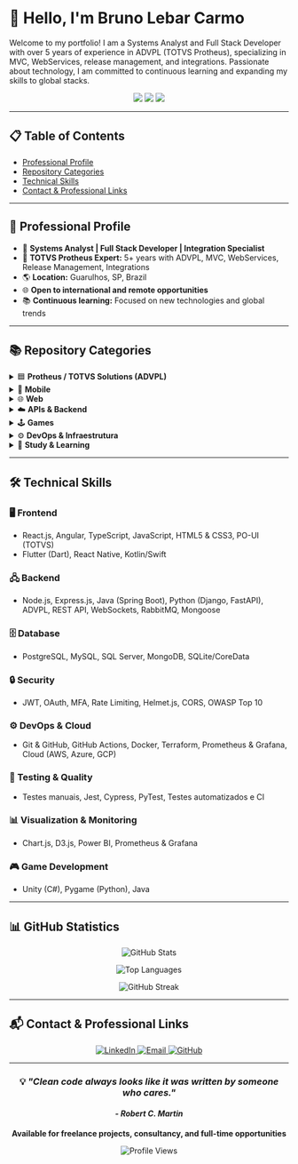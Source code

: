 # 👋 Hello, I'm Bruno Lebar Carmo

Welcome to my portfolio! I am a Systems Analyst and Full Stack Developer with over 5 years of experience in ADVPL (TOTVS Protheus), specializing in MVC, WebServices, release management, and integrations. Passionate about technology, I am committed to continuous learning and expanding my skills to global stacks.

<p align="center">
  <a href="https://www.linkedin.com/in/bruno-lebar-carmo/"><img src="https://img.shields.io/badge/-LinkedIn-0077B5?style=for-the-badge&logo=Linkedin&logoColor=white" /></a>
  <a href="mailto:brunolebarcarmo@gmail.com"><img src="https://img.shields.io/badge/-Email-D14836?style=for-the-badge&logo=Gmail&logoColor=white" /></a>
  <a href="https://github.com/Bruno-Lebar-DEV"><img src="https://img.shields.io/github/followers/Bruno-Lebar-DEV?label=Follow&style=for-the-badge&logo=github&color=171515" /></a>
</p>

---

## 📋 Table of Contents
- [Professional Profile](#-professional-profile)
- [Repository Categories](#-repository-categories)
- [Technical Skills](#-technical-skills)
- [Contact & Professional Links](#-contact--professional-links)

---

## 🚩 Professional Profile

- 💼 **Systems Analyst | Full Stack Developer | Integration Specialist**
- 🏢 **TOTVS Protheus Expert:** 5+ years with ADVPL, MVC, WebServices, Release Management, Integrations
- 🌎 **Location:** Guarulhos, SP, Brazil
- 🌐 **Open to international and remote opportunities**
- 📚 **Continuous learning:** Focused on new technologies and global trends

---

## 📚 Repository Categories

<details>
<summary>🟦 <strong>Protheus / TOTVS Solutions (ADVPL)</strong></summary>

| Projeto | Descrição | Status | Último Commit | Release | Link |
|---------|-----------|--------|---------------|---------|------|
| CRMPro-MVC | CRM para Protheus (MVC) | 📝 Planejamento | ![Último commit](https://img.shields.io/github/last-commit/Bruno-Lebar-DEV/CRMPro-MVC?label=último%20commit) | ![Release](https://img.shields.io/github/v/release/Bruno-Lebar-DEV/CRMPro-MVC?label=release) | [Ver](https://github.com/Bruno-Lebar-DEV/CRMPro-MVC) |
| ProductAPI-REST | API RESTful para Protheus | 📝 Planejamento | ![Último commit](https://img.shields.io/github/last-commit/Bruno-Lebar-DEV/ProductAPI-REST?label=último%20commit) | ![Release](https://img.shields.io/github/v/release/Bruno-Lebar-DEV/ProductAPI-REST?label=release) | [Ver](https://github.com/Bruno-Lebar-DEV/ProductAPI-REST) |
| ProductManager-POUI | Front-end POUI para Protheus | 📝 Planejamento | ![Último commit](https://img.shields.io/github/last-commit/Bruno-Lebar-DEV/ProductManager-POUI?label=último%20commit) | ![Release](https://img.shields.io/github/v/release/Bruno-Lebar-DEV/ProductManager-POUI?label=release) | [Ver](https://github.com/Bruno-Lebar-DEV/ProductManager-POUI) |
| SalesDashboard-POUI | Dashboard de vendas com POUI | 📝 Planejamento | ![Último commit](https://img.shields.io/github/last-commit/Bruno-Lebar-DEV/SalesDashboard-POUI?label=último%20commit) | ![Release](https://img.shields.io/github/v/release/Bruno-Lebar-DEV/SalesDashboard-POUI?label=release) | [Ver](https://github.com/Bruno-Lebar-DEV/SalesDashboard-POUI) |
| ExternalAPI-Integrations | Integrações externas em ADVPL | 📝 Planejamento | ![Último commit](https://img.shields.io/github/last-commit/Bruno-Lebar-DEV/ExternalAPI-Integrations?label=último%20commit) | ![Release](https://img.shields.io/github/v/release/Bruno-Lebar-DEV/ExternalAPI-Integrations?label=release) | [Ver](https://github.com/Bruno-Lebar-DEV/ExternalAPI-Integrations) |
</details>

<details>
<summary>📱 <strong>Mobile</strong></summary>

| Projeto | Descrição | Status | Último Commit | Release | Link |
|---------|-----------|--------|---------------|---------|------|
| TaskMasterApp | App móvel de tarefas com backend robusto | 📝 Planejamento | ![Último commit](https://img.shields.io/github/last-commit/Bruno-Lebar-DEV/TaskMasterApp?label=último%20commit) | ![Release](https://img.shields.io/github/v/release/Bruno-Lebar-DEV/TaskMasterApp?label=release) | [Ver](https://github.com/Bruno-Lebar-DEV/TaskMasterApp) |
| NewsPulse | App de notícias em React Native | 📝 Planejamento | ![Último commit](https://img.shields.io/github/last-commit/Bruno-Lebar-DEV/NewsPulse?label=último%20commit) | ![Release](https://img.shields.io/github/v/release/Bruno-Lebar-DEV/NewsPulse?label=release) | [Ver](https://github.com/Bruno-Lebar-DEV/NewsPulse) |
| MobileNativeApp | App nativo de tarefas | 📝 Planejamento | ![Último commit](https://img.shields.io/github/last-commit/Bruno-Lebar-DEV/MobileNativeApp?label=último%20commit) | ![Release](https://img.shields.io/github/v/release/Bruno-Lebar-DEV/MobileNativeApp?label=release) | [Ver](https://github.com/Bruno-Lebar-DEV/MobileNativeApp) |
</details>

<details>
<summary>🌐 <strong>Web</strong></summary>

| Projeto | Descrição | Status | Último Commit | Release | Link |
|---------|-----------|--------|---------------|---------|------|
| WebDashboard | Painel web com gráficos dinâmicos | 📝 Planejamento | ![Último commit](https://img.shields.io/github/last-commit/Bruno-Lebar-DEV/WebDashboard?label=último%20commit) | ![Release](https://img.shields.io/github/v/release/Bruno-Lebar-DEV/WebDashboard?label=release) | [Ver](https://github.com/Bruno-Lebar-DEV/WebDashboard) |
| CourseHub | Plataforma online de cursos | 📝 Planejamento | ![Último commit](https://img.shields.io/github/last-commit/Bruno-Lebar-DEV/CourseHub?label=último%20commit) | ![Release](https://img.shields.io/github/v/release/Bruno-Lebar-DEV/CourseHub?label=release) | [Ver](https://github.com/Bruno-Lebar-DEV/CourseHub) |
| BlogMaster | Plataforma de blog completa | 📝 Planejamento | ![Último commit](https://img.shields.io/github/last-commit/Bruno-Lebar-DEV/BlogMaster?label=último%20commit) | ![Release](https://img.shields.io/github/v/release/Bruno-Lebar-DEV/BlogMaster?label=release) | [Ver](https://github.com/Bruno-Lebar-DEV/BlogMaster) |
| ServiceMonitor | Dashboard em tempo real para monitoramento | 📝 Planejamento | ![Último commit](https://img.shields.io/github/last-commit/Bruno-Lebar-DEV/ServiceMonitor?label=último%20commit) | ![Release](https://img.shields.io/github/v/release/Bruno-Lebar-DEV/ServiceMonitor?label=release) | [Ver](https://github.com/Bruno-Lebar-DEV/ServiceMonitor) |
| tutorial-poui | Tutoriais de TypeScript e PO-UI/Angular | 🚧 Desenvolvimento | ![Último commit](https://img.shields.io/github/last-commit/Bruno-Lebar-DEV/tutorial-poui?label=último%20commit) | ![Release](https://img.shields.io/github/v/release/Bruno-Lebar-DEV/tutorial-poui?label=release) | [Ver](https://github.com/Bruno-Lebar-DEV/tutorial-poui) |
</details>

<details>
<summary>☁️ <strong>APIs & Backend</strong></summary>

| Projeto | Descrição | Status | Último Commit | Release | Link |
|---------|-----------|--------|---------------|---------|------|
| TextAI_API | API de processamento de texto e NLP | ✅ Concluído | ![Último commit](https://img.shields.io/github/last-commit/Bruno-Lebar-DEV/TextAI_API?label=último%20commit) | ![Release](https://img.shields.io/github/v/release/Bruno-Lebar-DEV/TextAI_API?label=release) | [Ver](https://github.com/Bruno-Lebar-DEV/TextAI_API) |
| NodeExpressAPI | API REST robusta | ✅ Concluído | ![Último commit](https://img.shields.io/github/last-commit/Bruno-Lebar-DEV/NodeExpressAPI?label=último%20commit) | ![Release](https://img.shields.io/github/v/release/Bruno-Lebar-DEV/NodeExpressAPI?label=release) | [Ver](https://github.com/Bruno-Lebar-DEV/NodeExpressAPI) |
| PayFlow | Microsserviço de pagamentos assíncronos | 📝 Planejamento | ![Último commit](https://img.shields.io/github/last-commit/Bruno-Lebar-DEV/PayFlow?label=último%20commit) | ![Release](https://img.shields.io/github/v/release/Bruno-Lebar-DEV/PayFlow?label=release) | [Ver](https://github.com/Bruno-Lebar-DEV/PayFlow) |
| SecureAPI | API REST com segurança avançada | 📝 Planejamento | ![Último commit](https://img.shields.io/github/last-commit/Bruno-Lebar-DEV/SecureAPI?label=último%20commit) | ![Release](https://img.shields.io/github/v/release/Bruno-Lebar-DEV/SecureAPI?label=release) | [Ver](https://github.com/Bruno-Lebar-DEV/SecureAPI) |
| NoSQL-Advanced | Projeto avançado com MongoDB | 📝 Planejamento | ![Último commit](https://img.shields.io/github/last-commit/Bruno-Lebar-DEV/NoSQL-Advanced?label=último%20commit) | ![Release](https://img.shields.io/github/v/release/Bruno-Lebar-DEV/NoSQL-Advanced?label=release) | [Ver](https://github.com/Bruno-Lebar-DEV/NoSQL-Advanced) |
| PowerBI-Integration | Integração de APIs com Power BI | 📝 Planejamento | ![Último commit](https://img.shields.io/github/last-commit/Bruno-Lebar-DEV/PowerBI-Integration?label=último%20commit) | ![Release](https://img.shields.io/github/v/release/Bruno-Lebar-DEV/PowerBI-Integration?label=release) | [Ver](https://github.com/Bruno-Lebar-DEV/PowerBI-Integration) |
</details>

<details>
<summary>🕹️ <strong>Games</strong></summary>

| Projeto | Descrição | Status | Último Commit | Release | Link |
|---------|-----------|--------|---------------|---------|------|
| RetroRunner | Jogo 2D runner focado em performance | 📝 Planejamento | ![Último commit](https://img.shields.io/github/last-commit/Bruno-Lebar-DEV/RetroRunner?label=último%20commit) | ![Release](https://img.shields.io/github/v/release/Bruno-Lebar-DEV/RetroRunner?label=release) | [Ver](https://github.com/Bruno-Lebar-DEV/RetroRunner) |
| GameProjects | Coleção de jogos em Java | 📦 Arquivado | ![Último commit](https://img.shields.io/github/last-commit/Bruno-Lebar-DEV/GameProjects?label=último%20commit) | ![Release](https://img.shields.io/github/v/release/Bruno-Lebar-DEV/GameProjects?label=release) | [Ver](https://github.com/Bruno-Lebar-DEV/GameProjects) |
</details>

<details>
<summary>⚙️ <strong>DevOps & Infraestrutura</strong></summary>

| Projeto | Descrição | Status | Último Commit | Release | Link |
|---------|-----------|--------|---------------|---------|------|
| DevOps-IaC | Infraestrutura como código, CI/CD | 📝 Planejamento | ![Último commit](https://img.shields.io/github/last-commit/Bruno-Lebar-DEV/DevOps-IaC?label=último%20commit) | ![Release](https://img.shields.io/github/v/release/Bruno-Lebar-DEV/DevOps-IaC?label=release) | [Ver](https://github.com/Bruno-Lebar-DEV/DevOps-IaC) |
</details>

<details>
<summary>📖 <strong>Study & Learning</strong></summary>

| Projeto | Descrição | Status | Último Commit | Release | Link |
|---------|-----------|--------|---------------|---------|------|
| Study-Guide | Guia de estudos e anotações técnicas | 🚧 Em desenvolvimento | ![Último commit](https://img.shields.io/github/last-commit/Bruno-Lebar-DEV/Study-Guide?label=último%20commit) | ![Release](https://img.shields.io/github/v/release/Bruno-Lebar-DEV/Study-Guide?label=release) | [Ver](https://github.com/Bruno-Lebar-DEV/Study-Guide) |
</details>

---

## 🛠️ Technical Skills

### 🖥️ Frontend
- React.js, Angular, TypeScript, JavaScript, HTML5 & CSS3, PO-UI (TOTVS)
- Flutter (Dart), React Native, Kotlin/Swift

### 🖧 Backend
- Node.js, Express.js, Java (Spring Boot), Python (Django, FastAPI), ADVPL, REST API, WebSockets, RabbitMQ, Mongoose

### 🗄️ Database
- PostgreSQL, MySQL, SQL Server, MongoDB, SQLite/CoreData

### 🔒 Security
- JWT, OAuth, MFA, Rate Limiting, Helmet.js, CORS, OWASP Top 10

### ⚙️ DevOps & Cloud
- Git & GitHub, GitHub Actions, Docker, Terraform, Prometheus & Grafana, Cloud (AWS, Azure, GCP)

### 🧪 Testing & Quality
- Testes manuais, Jest, Cypress, PyTest, Testes automatizados e CI

### 📊 Visualization & Monitoring
- Chart.js, D3.js, Power BI, Prometheus & Grafana

### 🎮 Game Development
- Unity (C#), Pygame (Python), Java


---

## 📊 GitHub Statistics

<p align="center">
  <img src="https://github-readme-stats.vercel.app/api?username=Bruno-Lebar-DEV&show_icons=true&theme=tokyonight&count_private=true" alt="GitHub Stats" />
</p>

<p align="center">
  <img src="https://github-readme-stats.vercel.app/api/top-langs/?username=Bruno-Lebar-DEV&layout=compact&theme=tokyonight&langs_count=8" alt="Top Languages" />
</p>

<p align="center">
  <img src="https://github-readme-streak-stats.herokuapp.com/?user=Bruno-Lebar-DEV&theme=tokyonight" alt="GitHub Streak" />
</p>

---

## 📬 Contact & Professional Links

<p align="center">
  <a href="https://www.linkedin.com/in/bruno-lebar-carmo/">
    <img src="https://img.shields.io/badge/-LinkedIn-0077B5?style=for-the-badge&logo=linkedin&logoColor=white" alt="LinkedIn"/>
  </a>
  <a href="mailto:brunolebarcarmo@gmail.com">
    <img src="https://img.shields.io/badge/-Email-D14836?style=for-the-badge&logo=gmail&logoColor=white" alt="Email"/>
  </a>
  <a href="https://github.com/Bruno-Lebar-DEV">
    <img src="https://img.shields.io/badge/-Portfolio-171515?style=for-the-badge&logo=github&logoColor=white" alt="GitHub"/>
  </a>
</p>

---

<div align="center">
  
### 💡 *"Clean code always looks like it was written by someone who cares."*
#### *- Robert C. Martin*

**Available for freelance projects, consultancy, and full-time opportunities**

![Profile Views](https://komarev.com/ghpvc/?username=Bruno-Lebar-DEV&color=blueviolet&style=for-the-badge)

</div>
